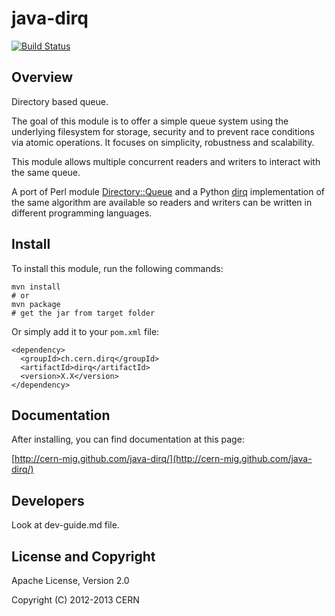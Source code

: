 java-dirq
=========

[![Build Status](https://secure.travis-ci.org/cern-mig/java-dirq.png)](http://travis-ci.org/cern-mig/java-dirq)

Overview
--------

Directory based queue.

The goal of this module is to offer a simple queue system using the
underlying filesystem for storage, security and to prevent race
conditions via atomic operations. It focuses on simplicity, robustness
and scalability.

This module allows multiple concurrent readers and writers to interact
with the same queue.

A port of Perl module
[Directory::Queue](http://search.cpan.org/dist/Directory-Queue/)
and a Python [dirq](https://github.com/cern-mig/python-dirq) implementation of
the same algorithm are available so readers and writers
can be written in different programming languages.

Install
-------

To install this module, run the following commands:

    mvn install
    # or
    mvn package
    # get the jar from target folder

Or simply add it to your `pom.xml` file:

    <dependency>
      <groupId>ch.cern.dirq</groupId>
      <artifactId>dirq</artifactId>
      <version>X.X</version>
    </dependency>


Documentation
-------------

After installing, you can find documentation at this page:

[http://cern-mig.github.com/java-dirq/](http://cern-mig.github.com/java-dirq/)


Developers
----------

Look at dev-guide.md file.


License and Copyright
---------------------

Apache License, Version 2.0

Copyright (C) 2012-2013 CERN

